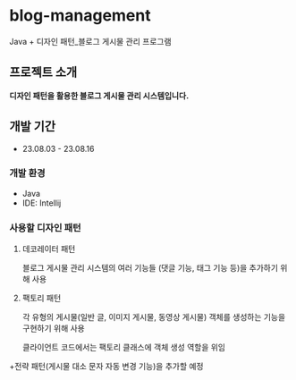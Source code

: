 # blog-management


Java + 디자인 패턴_블로그 게시물 관리 프로그램
## 프로젝트 소개

**디자인 패턴을 활용한 블로그 게시물 관리 시스템입니다.**

## 개발 기간

* 23.08.03 - 23.08.16

### 개발 환경

- Java
- IDE: Intellij

### 사용할 디자인 패턴



1. 데코레이터 패턴

    블로그 게시물 관리 시스템의 여러 기능들
    (댓글 기능, 태그 기능 등)을 
    추가하기 위해 사용

2. 팩토리 패턴

    각 유형의 게시물(일반 글, 이미지 게시물, 동영상 게시물) 객체를
    생성하는 기능을 구현하기 위해 사용

    클라이언트 코드에서는 팩토리 클래스에 객체 생성 역할을 위임

+전략 패턴(게시물 대소 문자 자동 변경 기능)을 추가할 예정